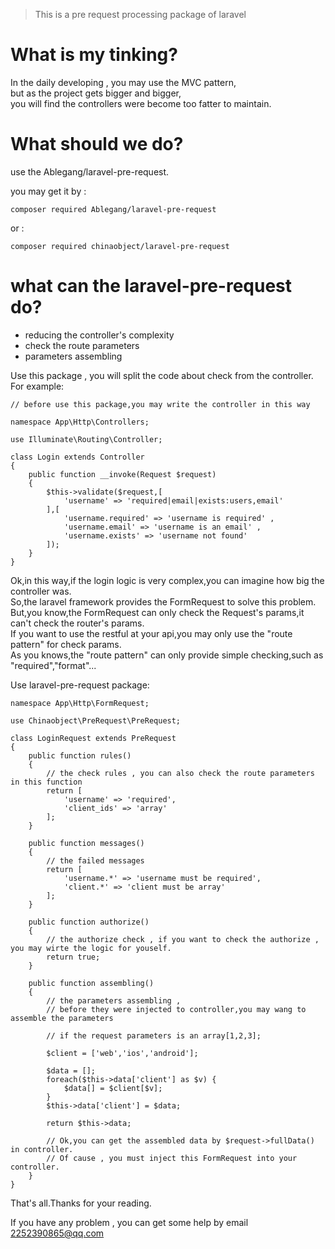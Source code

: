 > This is a pre request processing package of laravel

# What is my tinking?

In the daily developing , you may use the MVC pattern,  
but as the project gets bigger and bigger,  
you will find the controllers were become too fatter to maintain.  

# What should we do?

use the Ablegang/laravel-pre-request.

you may get it by :

```
composer required Ablegang/laravel-pre-request
```

or :
```
composer required chinaobject/laravel-pre-request
```

# what can the laravel-pre-request do?

- reducing the controller's complexity
- check the route parameters
- parameters assembling

Use this package , you will split the code about check from the controller.  
For example:
```
// before use this package,you may write the controller in this way

namespace App\Http\Controllers;

use Illuminate\Routing\Controller;

class Login extends Controller
{
    public function __invoke(Request $request)
    {
        $this->validate($request,[
            'username' => 'required|email|exists:users,email'
        ],[
            'username.required' => 'username is required' ,
            'username.email' => 'username is an email' , 
            'username.exists' => 'username not found'
        ]);
    }
}
```

Ok,in this way,if the login logic is very complex,you can imagine how big the controller was.  
So,the laravel framework provides the FormRequest to solve this problem.  
But,you know,the FormRequest can only check the Request's params,it can't check the router's params.  
If you want to use the restful at your api,you may only use the "route pattern" for check params.  
As you knows,the "route pattern" can only provide simple checking,such as "required","format"...  

Use laravel-pre-request package:
```
namespace App\Http\FormRequest;

use Chinaobject\PreRequest\PreRequest;

class LoginRequest extends PreRequest
{
    public function rules()
    {
        // the check rules , you can also check the route parameters in this function
        return [
            'username' => 'required',
            'client_ids' => 'array'
        ];
    }
    
    public function messages()
    {
        // the failed messages
        return [
            'username.*' => 'username must be required',
            'client.*' => 'client must be array'
        ];
    }
    
    public function authorize()
    {
        // the authorize check , if you want to check the authorize , you may wirte the logic for youself.
        return true;
    }
    
    public function assembling()
    {
        // the parameters assembling ,
        // before they were injected to controller,you may wang to assemble the parameters 
        
        // if the request parameters is an array[1,2,3];
        
        $client = ['web','ios','android'];
        
        $data = [];
        foreach($this->data['client'] as $v) {
            $data[] = $client[$v];
        }
        $this->data['client'] = $data;
        
        return $this->data; 
        
        // Ok,you can get the assembled data by $request->fullData() in controller.
        // Of cause , you must inject this FormRequest into your controller.
    }
}
```

That's all.Thanks for your reading.

If you have any problem , you can get some help by email <2252390865@qq.com>
